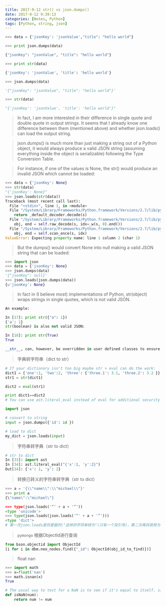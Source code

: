 ```yaml
---
title: 2017-9-12 str() vs json.dumps()
date: 2017-9-12 9:39:13
categories: [Notes, Python]
tags: [Python, string, json]
---
```


<!--more-->
```python
>>> data = {'jsonKey': 'jsonValue',"title": "hello world"}

>>> print json.dumps(data)

{"jsonKey": "jsonValue", "title": "hello world"}

>>> print str(data)

{'jsonKey': 'jsonValue', 'title': 'hello world'}

>>> json.dumps(data)

'{"jsonKey": "jsonValue", "title": "hello world"}'

>>> str(data)

"{'jsonKey': 'jsonValue', 'title': 'hello world'}"
```

> In fact, I am more interested in their difference in single quote and double quote in output strings. It seems that I already know one difference between them (mentioned above) and whether json.loads() can load the output string. 

> json.dumps() is much more than just making a string out of a Python object, it would always produce a valid JSON string (assuming everything inside the object is serializable) following the Type Conversion Table.

> For instance, if one of the values is None, the str() would produce an invalid JSON which cannot be loaded:

```python 
>>> data = {'jsonKey': None}
>>> str(data)
"{'jsonKey': None}"
>>> json.loads(str(data))
Traceback (most recent call last):
  File "<stdin>", line 1, in <module>
  File "/System/Library/Frameworks/Python.framework/Versions/2.7/lib/python2.7/json/__init__.py", line 338, in loads
    return _default_decoder.decode(s)
  File "/System/Library/Frameworks/Python.framework/Versions/2.7/lib/python2.7/json/decoder.py", line 366, in decode
    obj, end = self.raw_decode(s, idx=_w(s, 0).end())
  File "/System/Library/Frameworks/Python.framework/Versions/2.7/lib/python2.7/json/decoder.py", line 382, in raw_decode
    obj, end = self.scan_once(s, idx)
ValueError: Expecting property name: line 1 column 2 (char 1)
```
> But the dumps() would convert None into null making a valid JSON string that can be loaded:

```python
>>> import json
>>> data = {'jsonKey': None}
>>> json.dumps(data)
'{"jsonKey": null}'
>>> json.loads(json.dumps(data))
{u'jsonKey': None}
```

> In fact in (I believe most) implementations of Python, str(object) wraps strings in single quotes, which is not valid JSON.

```python 
An example:

In [17]: print str({"a": 1})
{'a': 1}
str(boolean) is also not valid JSON:

In [18]: print str(True)
True

__str__, can, however, be overridden in user defined classes to ensure that objects return JSON representations of themselves.
```

> 字典转字符串（dict to str）
```python
# If your dictionary isn't too big maybe str + eval can do the work:
dict1 = {'one':1, 'two':2, 'three': {'three.1': 3.1, 'three.2': 3.2 }}
str1 = str(dict1)

dict2 = eval(str1)

print dict1==dict2
# You can use ast.literal_eval instead of eval for additional security if the source is untrusted.

import json

# convert to string
input = json.dumps({'id': id })

# load to dict
my_dict = json.loads(input) 
```

> 字符串转字典（str to dict）
```python
# str to dict
In [33]: import ast
In [34]: ast.literal_eval("{'x':1, 'y':2}")
Out[34]: {'x': 1, 'y': 2}
```
> 转换已转义的字符串转字典（str to dict）

```python
>>> a = '{\\"name\\":\\"michael\\"}'
>>> print a
{\"name\":\"michael\"}

>>> type(json.loads('“' + a + '”'))
<type 'unicode'>
>>> type(json.loads(json.loads('“' + a + '”')))
<type 'dict'>
# 第一次json.loads是将里面的\"这样的字符串转为"(只有一个双引号)，第二次再将其转为一个字典，记得不要漏掉前面先加双引号。
```

> `pymongo` 根据ObjectId进行查询
```python 
from bson.objectid import ObjectId
[i for i in dbm.neo_nodes.find({"_id": ObjectId(obj_id_to_find)})]

```

> float nan

```python
>>> import math
>>> x=float('nan')
>>> math.isnan(x)
True

# The usual way to test for a NaN is to see if it's equal to itself, since nan isn't equal anything.
def isNaN(num):
    return num != num
```
